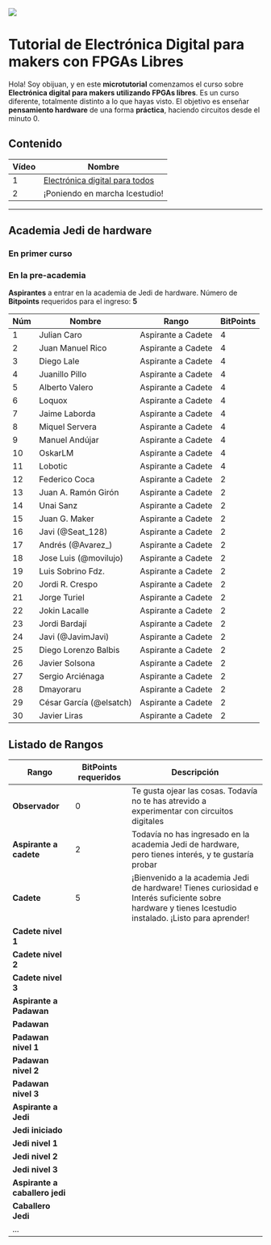 ![](https://github.com/Obijuan/digital-electronics-with-open-FPGAs-tutorial/raw/master/wiki/portada/alicia-maker.jpg)

# Tutorial de Electrónica Digital para makers con FPGAs Libres

Hola! Soy obijuan, y en este **microtutorial** comenzamos el curso sobre **Electrónica digital para makers utilizando FPGAs libres**. Es un curso diferente, totalmente distinto a lo que hayas visto. El objetivo es enseñar **pensamiento hardware** de una forma **práctica**, haciendo circuitos desde el minuto 0.

## Contenido

| Vídeo | Nombre  |
|-------|---------|
| 1 | [Electrónica digital para todos](https://github.com/Obijuan/digital-electronics-with-open-FPGAs-tutorial/wiki/Video-1:-Electr%C3%B3nica-digital-para-todos)    |
| 2 | ¡Poniendo en marcha Icestudio!   |


----------------------------------------------------
## Academia Jedi de hardware

### En primer curso

### En la pre-academia

**Aspirantes** a entrar en la academia de Jedi de hardware. Número de **Bitpoints** requeridos para el ingreso: **5**

|Núm|  Nombre               |  Rango             |  BitPoints |
|------|-----------------------|--------------------|------------|
|1     | Julian Caro           | Aspirante a Cadete | 4 |
|2     | Juan Manuel Rico      | Aspirante a Cadete | 4 |
|3     | Diego Lale            | Aspirante a Cadete | 4 |
|4     | Juanillo Pillo        | Aspirante a Cadete | 4 |
|5     | Alberto Valero        | Aspirante a Cadete | 4 |
|6     | Loquox                | Aspirante a Cadete | 4 |
|7     | Jaime Laborda         | Aspirante a Cadete | 4 |
|8     | Miquel Servera        | Aspirante a Cadete | 4 |
|9     | Manuel Andújar        | Aspirante a Cadete | 4 |
|10    | OskarLM               | Aspirante a Cadete | 4 |
|11    | Lobotic               | Aspirante a Cadete | 4 |
|12    | Federico Coca         | Aspirante a Cadete | 2 |
|13    | Juan A. Ramón Girón   | Aspirante a Cadete | 2 |
|14    | Unai Sanz             | Aspirante a Cadete | 2 |
|15    | Juan G. Maker         | Aspirante a Cadete | 2 |
|16    | Javi (@Seat_128)      | Aspirante a Cadete | 2 |
|17    | Andrés (@Avarez_)     | Aspirante a Cadete | 2 |
|18    | Jose Luis (@movilujo) | Aspirante a Cadete | 2 |
|19    | Luis Sobrino Fdz.     | Aspirante a Cadete | 2 |
|20    | Jordi R. Crespo       | Aspirante a Cadete | 2 |
|21    | Jorge Turiel          | Aspirante a Cadete | 2 |
|22    | Jokin Lacalle         | Aspirante a Cadete | 2 |
|23    | Jordi Bardají         | Aspirante a Cadete | 2 |
|24    | Javi (@JavimJavi)     | Aspirante a Cadete | 2 |
|25    | Diego Lorenzo Balbis  | Aspirante a Cadete | 2 |
|26    | Javier Solsona        | Aspirante a Cadete | 2 |
|27    | Sergio Arciénaga      | Aspirante a Cadete | 2 |
|28    | Dmayoraru             | Aspirante a Cadete | 2 |
|29    | César García (@elsatch) | Aspirante a Cadete | 2 |
|30    | Javier Liras            | Aspirante a Cadete | 2 |


## Listado de Rangos

| Rango          |  BitPoints requeridos  |  Descripción  |
|----------------|-------------|---------------|
| **Observador** |  0          | Te gusta ojear las cosas. Todavía no te has atrevido a experimentar con circuitos digitales
| **Aspirante a cadete** |  2  | Todavía no has ingresado en la academia Jedi de hardware, pero tienes interés, y te gustaría probar
| **Cadete**    |  5  |  ¡Bienvenido a la academia Jedi de hardware! Tienes curiosidad e Interés suficiente sobre hardware y tienes Icestudio instalado. ¡Listo para aprender!
| **Cadete nivel 1** |     |
| **Cadete nivel 2** |    |
| **Cadete nivel 3** |   |
| **Aspirante a Padawan** |  |
| **Padawan** | |
| **Padawan nivel 1** | | 
| **Padawan nivel 2** | |
| **Padawan nivel 3** | |
| **Aspirante a Jedi**| |
| **Jedi iniciado** |  |
| **Jedi nivel 1** |  |
| **Jedi nivel 2** |  |
| **Jedi nivel 3** |  |
| **Aspirante a caballero jedi** | |
| **Caballero Jedi** |  |
| ... |  |

